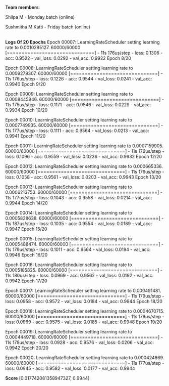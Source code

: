  
**Team members**:

Shilpa M - Monday batch (online)

Sushmitha M Katti - Friday batch (online)
<br/><br/>



**Logs Of 20 Epochs**
Epoch 00007: LearningRateScheduler setting learning rate to 0.0010295127.
60000/60000 [==============================] - 11s 176us/step - loss: 0.1306 - acc: 0.9522 - val_loss: 0.0292 - val_acc: 0.9922
Epoch 8/20

Epoch 00008: LearningRateScheduler setting learning rate to 0.0009279307.
60000/60000 [==============================] - 11s 176us/step - loss: 0.1226 - acc: 0.9544 - val_loss: 0.0241 - val_acc: 0.9940
Epoch 9/20

Epoch 00009: LearningRateScheduler setting learning rate to 0.0008445946.
60000/60000 [==============================] - 11s 175us/step - loss: 0.1171 - acc: 0.9546 - val_loss: 0.0229 - val_acc: 0.9934
Epoch 10/20

Epoch 00010: LearningRateScheduler setting learning rate to 0.0007749935.
60000/60000 [==============================] - 11s 177us/step - loss: 0.1111 - acc: 0.9564 - val_loss: 0.0213 - val_acc: 0.9941
Epoch 11/20

Epoch 00011: LearningRateScheduler setting learning rate to 0.0007159905.
60000/60000 [==============================] - 11s 176us/step - loss: 0.1096 - acc: 0.9559 - val_loss: 0.0236 - val_acc: 0.9932
Epoch 12/20

Epoch 00012: LearningRateScheduler setting learning rate to 0.000665336.
60000/60000 [==============================] - 11s 176us/step - loss: 0.1058 - acc: 0.9561 - val_loss: 0.0203 - val_acc: 0.9943
Epoch 13/20

Epoch 00013: LearningRateScheduler setting learning rate to 0.0006213753.
60000/60000 [==============================] - 11s 177us/step - loss: 0.1043 - acc: 0.9558 - val_loss: 0.0214 - val_acc: 0.9944
Epoch 14/20

Epoch 00014: LearningRateScheduler setting learning rate to 0.0005828638.
60000/60000 [==============================] - 11s 187us/step - loss: 0.1035 - acc: 0.9554 - val_loss: 0.0189 - val_acc: 0.9947
Epoch 15/20

Epoch 00015: LearningRateScheduler setting learning rate to 0.0005488474.
60000/60000 [==============================] - 11s 179us/step - loss: 0.1011 - acc: 0.9564 - val_loss: 0.0194 - val_acc: 0.9946
Epoch 16/20

Epoch 00016: LearningRateScheduler setting learning rate to 0.0005185825.
60000/60000 [==============================] - 11s 180us/step - loss: 0.0969 - acc: 0.9562 - val_loss: 0.0192 - val_acc: 0.9942
Epoch 17/20

Epoch 00017: LearningRateScheduler setting learning rate to 0.000491481.
60000/60000 [==============================] - 11s 179us/step - loss: 0.0958 - acc: 0.9572 - val_loss: 0.0184 - val_acc: 0.9944
Epoch 18/20

Epoch 00018: LearningRateScheduler setting learning rate to 0.0004670715.
60000/60000 [==============================] - 11s 178us/step - loss: 0.0969 - acc: 0.9575 - val_loss: 0.0185 - val_acc: 0.9948
Epoch 19/20

Epoch 00019: LearningRateScheduler setting learning rate to 0.0004449718.
60000/60000 [==============================] - 11s 178us/step - loss: 0.0928 - acc: 0.9576 - val_loss: 0.0206 - val_acc: 0.9942
Epoch 20/20

Epoch 00020: LearningRateScheduler setting learning rate to 0.000424869.
60000/60000 [==============================] - 11s 177us/step - loss: 0.0945 - acc: 0.9582 - val_loss: 0.0177 - val_acc: 0.9944


**Score**
[0.017742081358947327, 0.9944]

